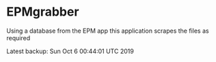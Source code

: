 # EPMgrabber
Using a database from the EPM app this application scrapes the files as required


Latest backup: Sun Oct 6 00:44:01 UTC 2019
